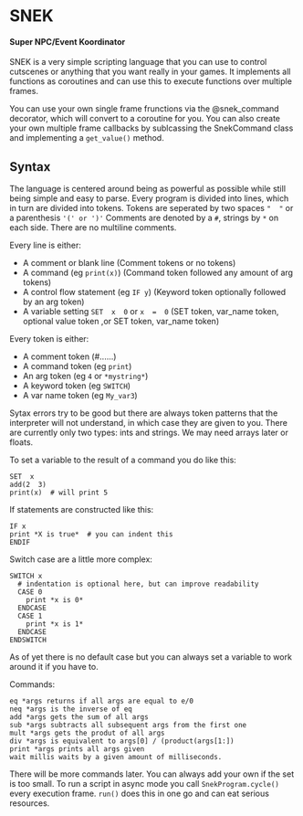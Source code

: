 # SNEK
#### Super NPC/Event Koordinator

SNEK is a very simple scripting language that you can use to control cutscenes or anything that you want really in your games.  It implements all functions  as coroutines and can use this to execute functions over multiple frames.  

You can use your own single frame frunctions via the @snek_command decorator, which will convert to a coroutine for you.  You can also create your own multiple frame callbacks by sublcassing the SnekCommand class and implementing a `get_value()` method.

## Syntax
The language is centered around being as powerful as possible while still being simple and easy to parse.
Every program is divided into lines, which in turn are divided into tokens.  Tokens are seperated by two spaces `"  "` or a parenthesis `'(' or ')'`
Comments are denoted by a `#`, strings by `*` on each side.  There are no multiline comments.

Every line is either:
 - A comment or blank line (Comment tokens or no tokens)
 - A command (eg `print(x)`) (Command token followed any amount of arg tokens)
 - A control flow statement (eg `IF y`)  (Keyword token optionally followed by an arg token)
 - A variable setting `SET  x  0` or `x  =  0`  (SET token, var_name token, optional value token ,or SET token, var_name token)

Every token is either:
 - A comment token (#......)
 - A command token (eg `print`)
 - An arg token (eg `4` or `*mystring*`)
 - A keyword token (eg `SWITCH`)
 - A var name token (eg `My_var3`)

Sytax errors try to be good but there are always token patterns that the interpreter will not understand, in which case they are given to you.
There are currently only two types: ints and strings.  We may need arrays later or floats.

To set a variable to the result of a command you do like this:
```
SET  x
add(2  3)
print(x)  # will print 5
```
If statements are constructed like this:
```
IF x
print *X is true*  # you can indent this
ENDIF
```
Switch case are a little more complex:
```
SWITCH x
  # indentation is optional here, but can improve readability
  CASE 0
    print *x is 0*
  ENDCASE
  CASE 1
    print *x is 1*
  ENDCASE
ENDSWITCH
```
As of yet there is no default case but you can always set a variable to work around it if you have to.

Commands:
```
eq *args returns if all args are equal to e/0
neq *args is the inverse of eq
add *args gets the sum of all args
sub *args subtracts all subsequent args from the first one
mult *args gets the produt of all args
div *args is equivalent to args[0] / (product(args[1:])
print *args prints all args given
wait millis waits by a given amount of milliseconds.
```

There will be more commands later.  You can always add your own if the set is too small.
To run a script in async mode you call `SnekProgram.cycle()` every execution frame.  `run()` does this in one go and can eat serious resources.  